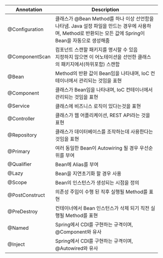 
| Annotation     | Description                                                                                             |
| -------------- | --------------------------------------------------------------------------------------------------------- |
| @Configuration | 클래스가 @Bean Method를 하나 이상 선언함을 나타냄. Java 설정 파일을 만드는 경우에 사용하며, Method로 반환되는 모든 값에 Spring이 Bean을 자동으로 생성해줌 |
| @ComponentScan | 컴포넌트 스캔할 패키지를 명시할 수 있음<br>지정하지 않으면 이 어노테이션을 선언한 클래스의 패키지에서(하위포함) 스캔함                                    |
| @Bean          | Method의 반환 값이 Bean임을 나타내며, IoC 컨테이너에서 관리되는 것임을 표현                                                       |
| @Component     | 클래스가 Bean임을 나타내며, IoC 컨테이너에서 관리되는 것임을 표현                                                                |
| @Service       | 클래스에 비즈니스 로직이 있다는것을 표현                                                                                  |
| @Controller    | 클래스가 웹 어플리케이션, REST API라는 것을 표현                                                                         |
| @Repository    | 클래스가 데이터베이스를 조작하는데 사용한다는 것임을 표현                                                                         |
| @Primary       | 여러 동일한 Bean이 Autowiring 될 경우 우선순위를 부여                                                                   |
| @Qualifier     | Bean에 Alias를 부여                                                                                         |
| @Lazy          | Bean을 지연초기화 할 경우 사용                                                                                     |
| @Scope         | Bean의 인스턴스가 생성되는 시점을 정의                                                                                 |
| @PostConstruct | 의존성 주입이 수행 된 직후 실행될 Method를 표현                                                                          |
| @PreDestroy    | 컨테이너에서 Bean 인스턴스가 삭제 되기 직전 실행될 Method를 표현                                                               |
| @Named         | Spring에서 CDI를 구현하는 규격이며, @Component와 유사                                                                 |
| @Inject        | Spring에서 CDI를 구현하는 규격이며, @Autowired와 유사                                                                 |

